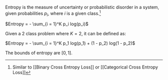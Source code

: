 Entropy is the measure of uncertainty or probabilistic disorder in a system, given probabilities $p_i$, where $i$ is a given class.[^1]

$Entropy = - \sum_{i = 1}^K p_i log(p_i)$

Given a 2 class problem where $K = 2$, it can be defined as:

$Entropy = - \sum_{i = 1}^K p_1 log(p_1) + (1 - p_2) log(1 - p_2)$

The bounds of entropy are $[0, 1]$.

[^1]: Similar to [[Binary Cross Entropy Loss]] or [[Categorical Cross Entropy Loss]] 